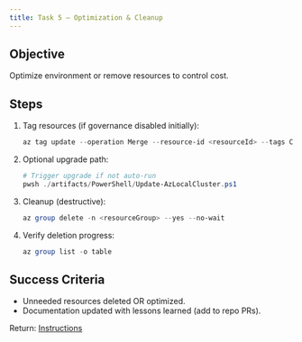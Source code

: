 ```yaml
---
title: Task 5 – Optimization & Cleanup
---
```


## Objective
Optimize environment or remove resources to control cost.

## Steps
1. Tag resources (if governance disabled initially):
   ```powershell
   az tag update --operation Merge --resource-id <resourceId> --tags CostCenter=Lab Owner=Me
   ```
2. Optional upgrade path:
   ```powershell
   # Trigger upgrade if not auto-run
   pwsh ./artifacts/PowerShell/Update-AzLocalCluster.ps1
   ```
3. Cleanup (destructive):
   ```powershell
   az group delete -n <resourceGroup> --yes --no-wait
   ```
4. Verify deletion progress:
   ```powershell
   az group list -o table
   ```

## Success Criteria
- Unneeded resources deleted OR optimized.
- Documentation updated with lessons learned (add to repo PRs).

Return: [Instructions](index.md)
